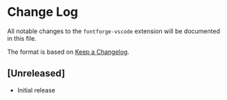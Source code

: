# Change Log

All notable changes to the `fontforge-vscode` extension will be documented in this file.

The format is based on [Keep a Changelog](https://keepachangelog.com/).

## [Unreleased]

- Initial release
